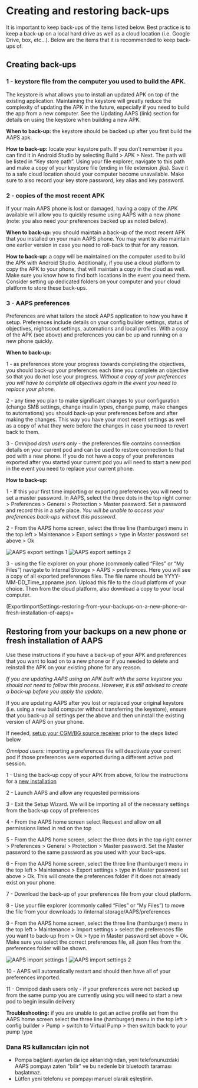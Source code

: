 # Creating and restoring back-ups

It is important to keep back-ups of the items listed below. Best practice is to keep a back-up on a local hard drive as well as a cloud location (i.e. Google Drive, box, etc…). Below are the items that it is recommended to keep back-ups of.

## Creating back-ups

### 1 - keystore file from the computer you used to build the APK.
The keystore is what allows you to install an updated APK on top of the existing application. Maintaining the keystore will greatly reduce the complexity of updating the APK in the future, especially if you need to build the app from a new computer. See the Updating AAPS (link) section for details on using the keystore when building a new APK.

**When to back-up:** the keystore should be backed up after you first build the AAPS apk.

**How to back-up:** locate your keystore path. If you don’t remember it you can find it in Android Studio by selecting Build > APK > Next. The path will be listed in “Key store path”. Using your file explorer, navigate to this path and make a copy of your keystore file (ending in file extension .jks). Save it to a safe cloud location should your computer become unavailable. Make sure to also record your key store password, key alias and key password.

### 2 - copies of the most recent APK
If your main AAPS phone is lost or damaged, having a copy of the APK available will allow you to quickly resume using AAPS with a new phone (note: you also need your preferences backed up as noted below).

**When to back-up:** you should maintain a back-up of the most recent APK that you installed on your main AAPS phone. You may want to also maintain one earlier version in case you need to roll-back to that for any reason.

**How to back-up:** a copy will be maintained on the computer used to build the APK with Android Studio. Additionally, if you use a cloud platform to copy the APK to your phone, that will maintain a copy in the cloud as well. Make sure you know how to find both locations in the event you need them. Consider setting up dedicated folders on your computer and your cloud platform to store these back-ups.

### 3 - AAPS preferences
Preferences are what tailors the stock AAPS application to how you have it setup. Preferences include details on your config builder settings, status of objectives, nightscout settings, automations and local profiles. With a copy of the APK (see above) and preferences you can be up and running on a new phone quickly.

**When to back-up:**

1 - as preferences store your progress towards completing the objectives, you should back-up your preferences each time you complete an objective so that you do not lose your progress. _Without a copy of your preferences you will have to complete all objectives again in the event you need to replace your phone._

2 - any time you plan to make significant changes to your configuration (change SMB settings, change insulin types, change pump, make changes to automations) you should back-up your preferences before and after making the changes. This way you have your most recent settings as well as a copy of what they were before the changes in case you need to revert back to them.

3 - _Omnipod dash users only_ - the preferences file contains connection details on your current pod and can be used to restore connection to that pod with a new phone. If you do not have a copy of your preferences exported after you started your current pod you will need to start a new pod in the event you need to replace your current phone.

**How to back-up:**

1 - If this your first time importing or exporting preferences you will need to set a master password. In AAPS, select the three dots in the top right corner > Preferences > General > Protection > Master password. Set a password and record this in a safe place. _You will be unable to access your preferences back-ups without this password._

2 - From the AAPS home screen, select the three line (hamburger) menu in the top left > Maintenance > Export settings > type in Master password set above > Ok

![AAPS export settings 1](../images/Maintenance/AAPS_ExportSettings1.png) ![AAPS export settings 2](../images/Maintenance/AAPS_ExportSettings2.png)

3 - using the file explorer on your phone (commonly called “Files” or “My Files”) navigate to Internal Storage > AAPS > preferences. Here you will see a copy of all exported preferences files. The file name should be YYYY-MM-DD_Time_appname.json. Upload this file to the cloud platform of your choice. Then from the cloud platform, also download a copy to your local computer.

(ExportImportSettings-restoring-from-your-backups-on-a-new-phone-or-fresh-installation-of-aaps)=
## Restoring from your backups on a new phone or fresh installation of AAPS
Use these instructions if you have a back-up of your APK and preferences that you want to load on to a new phone or if you needed to delete and reinstall the APK on your existing phone for any reason.

_If you are updating AAPS using an APK built with the same keystore you should not need to follow this process. However, it is still advised to create a back-up before you apply the update._

If you are updating AAPS after you lost or replaced your original keystore (i.e. using a new build computer without transferring the keystore), ensure that you back-up all settings per the above and then uninstall the existing version of AAPS on your phone.

If needed, [setup your CGM/BG source receiver](../Getting-Started/CompatiblesCgms.md) prior to the steps listed below

_Omnipod users:_ importing a preferences file will deactivate your current pod if those preferences were exported during a different active pod session.

1 - Using the back-up copy of your APK from above, follow the instructions for a [new installation](../SettingUpAaps/TransferringAndInstallingAaps.md)

2 - Launch AAPS and allow any requested permissions

3 - Exit the Setup Wizard. We will be importing all of the necessary settings from the back-up copy of preferences

4 - From the AAPS home screen select Request and allow on all permissions listed in red on the top

5 - From the AAPS home screen, select the three dots in the top right corner > Preferences > General > Protection > Master password. Set the Master password to the same password as you used with your back-ups.

6 - From the AAPS home screen, select the three line (hamburger) menu in the top left > Maintenance > Export settings > type in Master password set above > Ok. This will create the preferences folder if it does not already exist on your phone.

7 - Download the back-up of your preferences file from your cloud platform.

8 - Use your file explorer (commonly called “Files” or “My Files”) to move the file from your downloads to /internal storage/AAPS/preferences

9 - From the AAPS home screen, select the three line (hamburger) menu in the top left > Maintenance > Import settings > select the preferences file you want to back-up from > Ok > type in Master password set above > Ok. Make sure you select the correct preferences file, all .json files from the preferences folder will be shown.

![AAPS import settings 1](../images/Maintenance/AAPS_ImportSettings1.png) ![AAPS import settings 2](../images/Maintenance/AAPS_ImportSettings2.png)

10 - AAPS will automatically restart and should then have all of your preferences imported.

11 - Omnipod dash users only - if your preferences were not backed up from the same pump you are currently using you will need to start a new pod to begin insulin delivery

**Troubleshooting:** if you are unable to get an active profile set from the AAPS home screen  select the three line (hamburger) menu in the top left > config builder > Pump > switch to Virtual Pump > then switch back to your pump type


### Dana RS kullanıcıları için not

- Pompa bağlantı ayarları da içe aktarıldığından, yeni telefonunuzdaki AAPS pompayı zaten "bilir" ve bu nedenle bir bluetooth taraması başlatmaz.
- Lütfen yeni telefonu ve pompayı manuel olarak eşleştirin.

